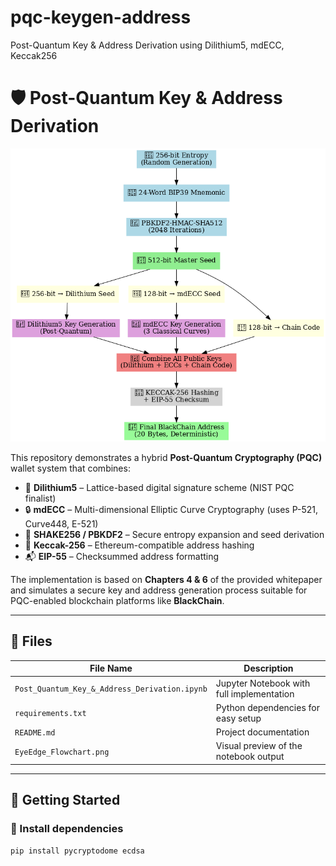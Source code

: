 # pqc-keygen-address
Post-Quantum Key &amp; Address Derivation using Dilithium5, mdECC, Keccak256
# 🛡️ Post-Quantum Key & Address Derivation

![Notebook Preview](EyeEdge_Flowchart.png) <!-- Replace with your actual image file name -->

This repository demonstrates a hybrid **Post-Quantum Cryptography (PQC)** wallet system that combines:

- 🔐 **Dilithium5** – Lattice-based digital signature scheme (NIST PQC finalist)
- 🔒 **mdECC** – Multi-dimensional Elliptic Curve Cryptography (uses P-521, Curve448, E-521)
- 🔁 **SHAKE256 / PBKDF2** – Secure entropy expansion and seed derivation
- 🔄 **Keccak-256** – Ethereum-compatible address hashing
- 📬 **EIP-55** – Checksummed address formatting

The implementation is based on **Chapters 4 & 6** of the provided whitepaper and simulates a secure key and address generation process suitable for PQC-enabled blockchain platforms like **BlackChain**.

---

## 📂 Files

| File Name                                 | Description                              |
|------------------------------------------|------------------------------------------|
| `Post_Quantum_Key_&_Address_Derivation.ipynb` | Jupyter Notebook with full implementation |
| `requirements.txt`                        | Python dependencies for easy setup        |
| `README.md`                               | Project documentation                     |
| `EyeEdge_Flowchart.png`                 | Visual preview of the notebook output     |

---

## 🚀 Getting Started

### 🔧 Install dependencies

```bash
pip install pycryptodome ecdsa

